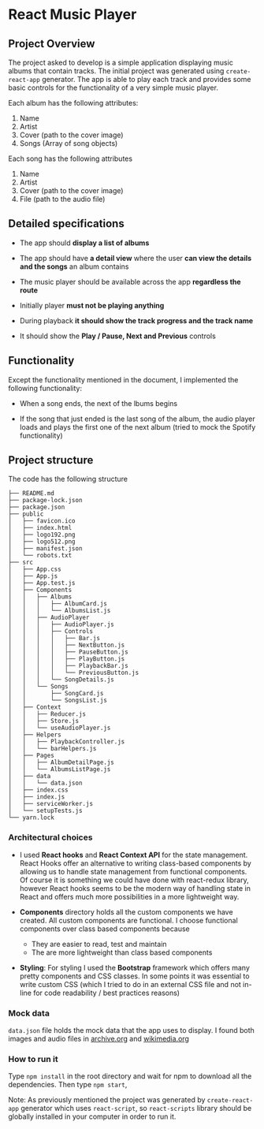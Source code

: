 # React Music Player

## Project Overview
The project asked to develop is a simple application displaying music albums that contain tracks. 
The initial project was generated using `create-react-app` generator.
The app is able to play each track and provides some basic controls for the functionality of a very simple music player.

Each album has the following attributes:

1) Name
2) Artist
3) Cover (path to the cover image)
4) Songs (Array of song objects)

Each song has the following attributes

1) Name
2) Artist
3) Cover (path to the cover image)
4) File (path to the audio file)


## Detailed specifications

* The app should **display a list of albums**

* The app should have **a detail view** where the user **can view the details and the songs** an album contains

* The music player should be available across the app **regardless the route**

* Initially player **must not be playing anything**

* During playback **it should show the track progress and the track name**

* It should show the **Play / Pause, Next and Previous** controls

## Functionality
Except the functionality mentioned in the document, I implemented the following functionality:

* When a song ends, the next of the lbums begins

* If the song that just ended is the last song of the album, the audio player loads and plays the first one of the next album (tried to mock the Spotify functionality)

## Project structure
The code has the following structure

	├── README.md
	├── package-lock.json
	├── package.json
	├── public
	│   ├── favicon.ico
	│   ├── index.html
	│   ├── logo192.png
	│   ├── logo512.png
	│   ├── manifest.json
	│   └── robots.txt
	├── src
	│   ├── App.css
	│   ├── App.js
	│   ├── App.test.js
	│   ├── Components
	│   │   ├── Albums
	│   │   │   ├── AlbumCard.js
	│   │   │   └── AlbumsList.js
	│   │   ├── AudioPlayer
	│   │   │   ├── AudioPlayer.js
	│   │   │   ├── Controls
	│   │   │   │   ├── Bar.js
	│   │   │   │   ├── NextButton.js
	│   │   │   │   ├── PauseButton.js
	│   │   │   │   ├── PlayButton.js
	│   │   │   │   ├── PlaybackBar.js
	│   │   │   │   └── PreviousButton.js
	│   │   │   └── SongDetails.js
	│   │   └── Songs
	│   │       ├── SongCard.js
	│   │       └── SongsList.js
	│   ├── Context
	│   │   ├── Reducer.js
	│   │   ├── Store.js
	│   │   └── useAudioPlayer.js
	│   ├── Helpers
	│   │   ├── PlaybackController.js
	│   │   └── barHelpers.js
	│   ├── Pages
	│   │   ├── AlbumDetailPage.js
	│   │   └── AlbumsListPage.js
	│   ├── data
	│   │   └── data.json
	│   ├── index.css
	│   ├── index.js
	│   ├── serviceWorker.js
	│   └── setupTests.js
	└── yarn.lock

### Architectural choices

* I used **React hooks**  and **React Context API** for the state management. React Hooks offer an alternative to writing class-based components by allowing us to handle state management from functional components. Of course it is something we could have done with react-redux library, however React hooks seems to be the modern way of handling state in React and offers much more possibilities in a more lightweight way. 

* **Components** directory holds all the custom components we have created. All custom components are functional. I choose functional components over class based components because 
    * They are easier to read, test and maintain
    * The are more lightweight than class based components

* **Styling**: For styling I used the **Bootstrap** framework which offers many pretty components and CSS classes. In some points it was essential to write custom CSS (which I tried to do in an external CSS file and not in-line for code readability / best practices reasons)


### Mock data
`data.json` file holds the mock data that the app uses to display. 
I found both images and audio files in [archive.org](archive.org) and [wikimedia.org](wikimedia.org)

### How to run it

Type `npm install` in the root directory and wait for npm to download all the dependencies. Then type `npm start`,

Note: As previously mentioned the project was generated by `create-react-app` generator which uses `react-script`, so `react-scripts` library should be globally installed in your computer in order to run it. 
